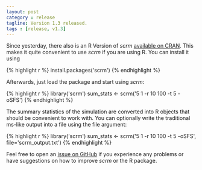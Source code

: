 ```yaml
---
layout: post
category : release
tagline: Version 1.3 released.
tags : [release, v1.3]
---
```


Since yesterday, there also is an R Version of _scrm_ 
[available on CRAN](http://cran.r-project.org/web/packages/scrm). This makes it
quite convenient to use _scrm_ if you are using R. You can install it using

{% highlight r %}
install.packages('scrm')
{% endhighlight %}

Afterwards, just load the package and start using _scrm_:

{% highlight r %}
library('scrm')
sum_stats <- scrm('5 1 -r 10 100 -t 5 -oSFS')
{% endhighlight %}

The summary statistics of the simulation are converted into R objects that
should be convenient to work with. You can optionally write the traditional ms-like
output into a file using the file argument:

{% highlight r %}
library('scrm')
sum_stats <- scrm('5 1 -r 10 100 -t 5 -oSFS', 
                  file='scrm_output.txt')
{% endhighlight %}

Feel free to open an [issue on GitHub](https://github.com/scrm/scrm-r/issues) if
you experience any problems or have suggestions on how to improve _scrm_ or the 
R package. 
